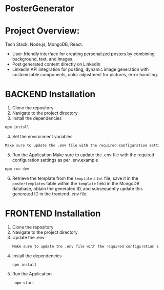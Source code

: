 # PosterGenerator

# Project Overview:

Tech Stack: Node.js, MongoDB, React.
- User-friendly interface for creating personalized posters by combining background, text, and images.
- Post generated content directly on LinkedIn.
- LinkedIn API integration for posting, dynamic image generation with customizable components, color adjustment for pictures, error handling.


# BACKEND Installation

1. Clone the repository
2. Navigate to the project directory
3. Install the dependencies
```bash
npm install
```
4. Set the environment variables
```bash
Make sure to update the .env file with the required configuration settings as per .env.example
```
5. Run the Application   Make sure to update the .env file with the required configuration settings as per .env.example
```bash
npm run dev
```
6. Retrieve the template from the `template.html` file, save it in the `postertemplates` table within the `template` field in the MongoDB database, obtain the generated ID, and subsequently update this generated ID in the frontend .env file.

# FRONTEND Installation 

1. Clone the repository
2. Navigate to the project directory
3. Update the .env
   ```bash
   Make sure to update the .env file with the required configuration settings as per .env.example
   ```
4. Install the dependencies
   ```bash
   npm install
   ```
5. Run the Application
   ```bash
    npm start
   ```
